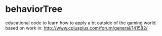 # behaviorTree
educational code to learn how to apply a bt outside of the gaming world.
based on work in: http://www.cplusplus.com/forum/general/141582/
